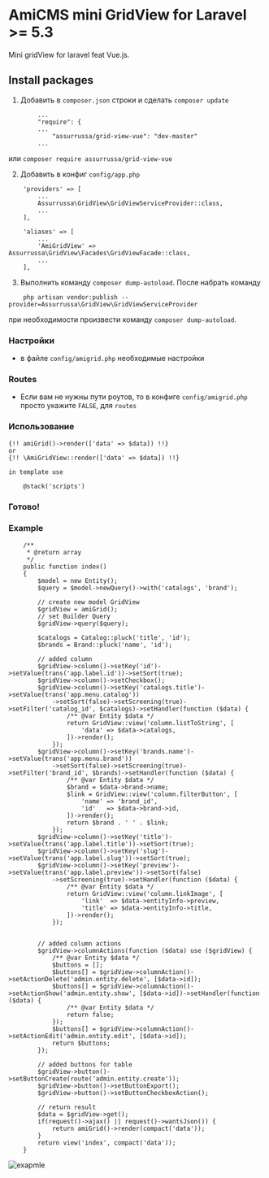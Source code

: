 # AmiCMS mini GridView for Laravel >= 5.3 #

Mini gridView for laravel feat Vue.js.

## Install packages ##
1) Добавить в `composer.json` строки и сделать `composer update`
```
        ...
        "require": {
        ...
            "assurrussa/grid-view-vue": "dev-master"
        ...
```
или `composer require assurrussa/grid-view-vue`

2) Добавить в конфиг `config/app.php`
```
    'providers' => [
        ...
        Assurrussa\GridView\GridViewServiceProvider::class,
        ...
    ],

    'aliases' => [
        ...
        'AmiGridView' => Assurrussa\GridView\Facades\GridViewFacade::class,
        ...
    ],
```
3) Выполнить команду `composer dump-autoload`. После набрать команду
```
    php artisan vendor:publish --provider=Assurrussa\GridView\GridViewServiceProvider
```
при необходимости произвести команду `composer dump-autoload`.

### Настройки ###
* в файле `config/amigrid.php` необходимые настройки

### Routes ###

* Если вам не нужны пути роутов, то в конфиге `config/amigrid.php` просто укажите `FALSE`, для `routes`

### Использование ###

```
{!! amiGrid()->render(['data' => $data]) !!}
or
{!! \AmiGridView::render(['data' => $data]) !!}

in template use

    @stack('scripts')

```

### Готово! ###

### Example ###

```
    /**
     * @return array
     */
    public function index()
    {
        $model = new Entity();
        $query = $model->newQuery()->with('catalogs', 'brand');

        // create new model GridView
        $gridView = amiGrid();
        // set Builder Query
        $gridView->query($query);

        $catalogs = Catalog::pluck('title', 'id');
        $brands = Brand::pluck('name', 'id');

        // added column
        $gridView->column()->setKey('id')->setValue(trans('app.label.id'))->setSort(true);
        $gridView->column()->setCheckbox();
        $gridView->column()->setKey('catalogs.title')->setValue(trans('app.menu.catalog'))
            ->setSort(false)->setScreening(true)->setFilter('catalog_id', $catalogs)->setHandler(function ($data) {
                /** @var Entity $data */
                return GridView::view('column.listToString', [
                    'data' => $data->catalogs,
                ])->render();
            });
        $gridView->column()->setKey('brands.name')->setValue(trans('app.menu.brand'))
            ->setSort(false)->setScreening(true)->setFilter('brand_id', $brands)->setHandler(function ($data) {
                /** @var Entity $data */
                $brand = $data->brand->name;
                $link = GridView::view('column.filterButton', [
                    'name' => 'brand_id',
                    'id'   => $data->brand->id,
                ])->render();
                return $brand . ' ' . $link;
            });
        $gridView->column()->setKey('title')->setValue(trans('app.label.title'))->setSort(true);
        $gridView->column()->setKey('slug')->setValue(trans('app.label.slug'))->setSort(true);
        $gridView->column()->setKey('preview')->setValue(trans('app.label.preview'))->setSort(false)
            ->setScreening(true)->setHandler(function ($data) {
                /** @var Entity $data */
                return GridView::view('column.linkImage', [
                    'link'  => $data->entityInfo->preview,
                    'title' => $data->entityInfo->title,
                ])->render();
            });


        // added column actions
        $gridView->columnActions(function ($data) use ($gridView) {
            /** @var Entity $data */
            $buttons = [];
            $buttons[] = $gridView->columnAction()->setActionDelete('admin.entity.delete', [$data->id]);
            $buttons[] = $gridView->columnAction()->setActionShow('admin.entity.show', [$data->id])->setHandler(function ($data) {
                /** @var Entity $data */
                return false;
            });
            $buttons[] = $gridView->columnAction()->setActionEdit('admin.entity.edit', [$data->id]);
            return $buttons;
        });

        // added buttons for table
        $gridView->button()->setButtonCreate(route('admin.entity.create'));
        $gridView->button()->setButtonExport();
        $gridView->button()->setButtonCheckboxAction();

        // return result
        $data = $gridView->get();
        if(request()->ajax() || request()->wantsJson()) {
            return amiGrid()->render(compact('data'));
        }
        return view('index', compact('data'));
    }
```
![exapmle](https://github.com/assurrussa/grid-view-vue/blob/master/example.png)
